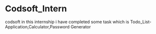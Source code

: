 # Codsoft_Intern
codsoft in this internship i have completed some task which is Todo_List-Application,Calculator,Password Generator
